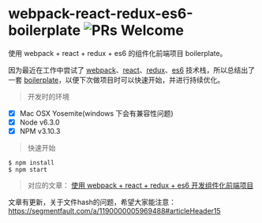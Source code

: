 # webpack-react-redux-es6-boilerplate ![PRs Welcome](https://img.shields.io/badge/PRs-welcome-brightgreen.svg)

使用 webpack + react + redux + es6 的组件化前端项目 boilerplate。

因为最近在工作中尝试了 [webpack](https://github.com/webpack/webpack)、[react](https://github.com/facebook/react)、[redux](https://github.com/reactjs/redux)、[es6](http://babeljs.io/docs/learn-es2015/) 技术栈，所以总结出了一套 [boilerplate](https://github.com/xiaoyann/webpack-react-redux-es6-boilerplate)，以便下次做项目时可以快速开始，并进行持续优化。

> 开发时的环境

- [x] Mac OSX Yosemite(windows 下会有兼容性问题)
- [x] Node v6.3.0
- [x] NPM v3.10.3

> 快速开始

```
$ npm install
$ npm start
```

> 对应的文章： [使用 webpack + react + redux + es6 开发组件化前端项目](https://segmentfault.com/a/1190000005969488)

文章有更新，关于文件hash的问题，希望大家能注意：https://segmentfault.com/a/1190000005969488#articleHeader15
